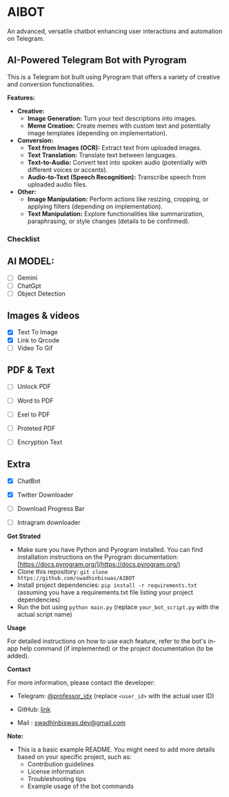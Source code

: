 # AIBOT
An advanced, versatile chatbot enhancing user interactions and automation on Telegram.
## AI-Powered Telegram Bot with Pyrogram

This is a Telegram bot built using Pyrogram that offers a variety of creative and conversion functionalities.

**Features:**

* **Creative:**
    * **Image Generation:** Turn your text descriptions into images.
    * **Meme Creation:** Create memes with custom text and potentially image templates (depending on implementation).
* **Conversion:**
    * **Text from Images (OCR):** Extract text from uploaded images. 
    * **Text Translation:** Translate text between languages.
    * **Text-to-Audio:** Convert text into spoken audio (potentially with different voices or accents).
    * **Audio-to-Text (Speech Recognition):** Transcribe speech from uploaded audio files.
* **Other:**
    * **Image Manipulation:** Perform actions like resizing, cropping, or applying filters (depending on implementation).
    * **Text Manipulation:** Explore functionalities like summarization, paraphrasing, or style changes (details to be confirmed).




### Checklist

## AI MODEL:
- [ ] Gemini
- [ ] ChatGpt
- [ ] Object Detection

## Images & videos
- [x] Text To Image
- [x] Link to Qrcode  
- [ ] Video To Gif 

## PDF &  Text
- [ ] Unlock PDF
- [ ] Word to PDF
- [ ] Exel to PDF
- [ ] Proteted PDF
- [ ] Encryption Text




## Extra
- [x] ChatBot
- [x] Twitter Downloader
- [ ] Download Progress Bar
- [ ] Intragram downloader 




**Get Strated**

* Make sure you have Python and Pyrogram installed. You can find installation instructions on the Pyrogram documentation: [https://docs.pyrogram.org/](https://docs.pyrogram.org/)
* Clone this repository: `git clone https://github.com/swadhinbiswas/AIBOT`
* Install project dependencies: `pip install -r requirements.txt` (assuming you have a requirements.txt file listing your project dependencies)
* Run the bot using `python main.py` (replace `your_bot_script.py` with the actual script name)

**Usage**

For detailed instructions on how to use each feature, refer to the bot's in-app help command (if implemented) or the project documentation (to be added).

**Contact**

For more information, please contact the developer:

* Telegram: [@professor_idx](https://t.me/professor_idx) (replace `<user_id>` with the actual user ID)
* GitHub: [link](https://github.com/swadhinbiswas/AIBOT)

* Mail : swadhinbiswas.dev@gmail.com

**Note:**

* This is a basic example README. You might need to add more details based on your specific project, such as:
    * Contribution guidelines
    * License information
    * Troubleshooting tips
    * Example usage of the bot commands
